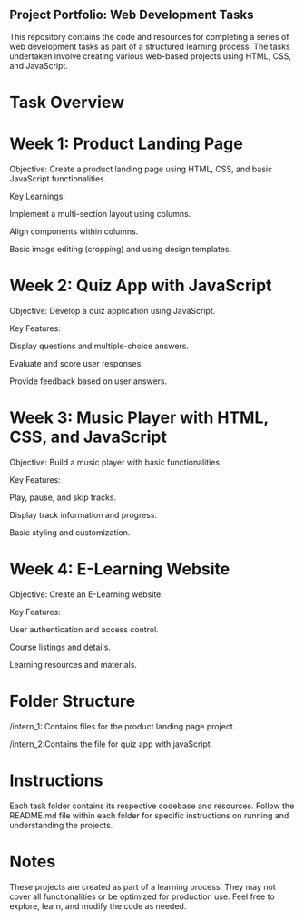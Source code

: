 ## Project Portfolio: Web Development Tasks

This repository contains the code and resources for completing a series of web development tasks as part of a structured learning process. The tasks undertaken involve creating various web-based projects using HTML, CSS, and JavaScript.

# Task Overview

# Week 1: Product Landing Page

Objective: Create a product landing page using HTML, CSS, and basic JavaScript functionalities.

Key Learnings:

Implement a multi-section layout using columns.

Align components within columns.

Basic image editing (cropping) and using design templates.

# Week 2: Quiz App with JavaScript

Objective: Develop a quiz application using JavaScript.

Key Features:

Display questions and multiple-choice answers.

Evaluate and score user responses.

Provide feedback based on user answers.

# Week 3: Music Player with HTML, CSS, and JavaScript

Objective: Build a music player with basic functionalities.

Key Features:

Play, pause, and skip tracks.

Display track information and progress.

Basic styling and customization.

# Week 4: E-Learning Website

Objective: Create an E-Learning website.

Key Features:

User authentication and access control.

Course listings and details.

Learning resources and materials.

# Folder Structure

/intern_1: Contains files for the product landing page project.

/intern_2:Contains the file for quiz app with javaScript

# Instructions

Each task folder contains its respective codebase and resources. Follow the README.md file within each folder for specific instructions on running and understanding the projects.

# Notes

These projects are created as part of a learning process. They may not cover all functionalities or be optimized for production use. Feel free to explore, learn, and modify the code as needed.
